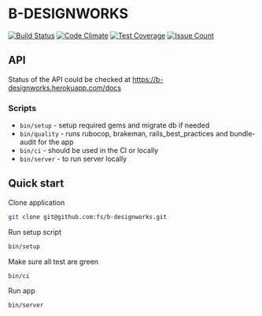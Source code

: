# B-DESIGNWORKS

[![Build Status](https://semaphoreci.com/api/v1/projects/1ee1a880-7c50-47f2-9c3d-a2ae9560874d/913687/shields_badge.svg)](https://semaphoreci.com/fs/b-designworks)
[![Code Climate](https://codeclimate.com/repos/57b6d54bc0f30d2d63005390/badges/4a73824810fdc7231b28/gpa.svg)](https://codeclimate.com/repos/57b6d54bc0f30d2d63005390/feed)
[![Test Coverage](https://codeclimate.com/repos/57b6d54bc0f30d2d63005390/badges/4a73824810fdc7231b28/coverage.svg)](https://codeclimate.com/repos/57b6d54bc0f30d2d63005390/coverage)
[![Issue Count](https://codeclimate.com/repos/57b6d54bc0f30d2d63005390/badges/4a73824810fdc7231b28/issue_count.svg)](https://codeclimate.com/repos/57b6d54bc0f30d2d63005390/feed)

## API

Status of the API could be checked at https://b-designworks.herokuapp.com/docs

### Scripts

* `bin/setup` - setup required gems and migrate db if needed
* `bin/quality` - runs rubocop, brakeman, rails_best_practices and bundle-audit for the app
* `bin/ci` - should be used in the CI or locally
* `bin/server` - to run server locally

## Quick start

Clone application

```bash
git clone git@github.com:fs/b-designworks.git
```

Run setup script

```bash
bin/setup
```

Make sure all test are green

```bash
bin/ci
```

Run app

```bash
bin/server
```
